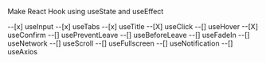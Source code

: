 Make React Hook using useState and useEffect

--[x] useInput
--[x] useTabs
--[x] useTitle
--[X] useClick
--[] useHover
--[X] useConfirm
--[] usePreventLeave
--[] useBeforeLeave
--[] useFadeIn
--[] useNetwork
--[] useScroll
--[] useFullscreen
--[] useNotification
--[] useAxios
